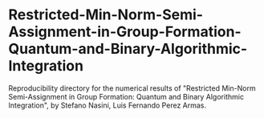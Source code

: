# Restricted-Min-Norm-Semi-Assignment-in-Group-Formation-Quantum-and-Binary-Algorithmic-Integration
Reproducibility directory for the numerical results of "Restricted Min-Norm Semi-Assignment in Group Formation: Quantum and Binary Algorithmic Integration", by Stefano Nasini, Luis Fernando Perez Armas.
